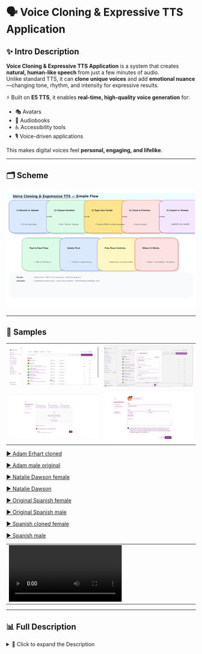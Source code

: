 # 🗣️ Voice Cloning & Expressive TTS Application

## ✨ Intro Description
**Voice Cloning & Expressive TTS Application** is a system that creates **natural, human-like speech** from just a few minutes of audio.  
Unlike standard TTS, it can **clone unique voices** and add **emotional nuance**—changing tone, rhythm, and intensity for expressive results.

⚡ Built on **E5 TTS**, it enables **real-time, high-quality voice generation** for:
- 🎭 Avatars
- 📖 Audiobooks
- ♿ Accessibility tools
- 🎙️ Voice-driven applications

This makes digital voices feel **personal, engaging, and lifelike**.

---

## 🗂️ Scheme

<img src="./img/img-1.png" alt="Scheme" />

---

## 🧩 Samples

<table>
    <tbody>
        <tr>
            <td width="50%">
                <img src="./img/img-2.png" alt="img" />
            </td>
            <td width="50%">
                <img src="./img/img-3.png" alt="img" />
            </td>
        </tr>
        <tr>
            <td width="50%">
                <img src="./img/img-4.png" alt="img" />
            </td>
            <td width="50%">
                <img src="./img/img-5.png" alt="img" />
            </td>
        </tr>
    </tbody>
</table>

[▶️ Adam Erhart cloned](https://raw.githubusercontent.com/makichyantig/voice-cloning-ai-multilingual-emotional-natural-speech-synthesis-tacotron2-wavenet-transformer/master/audio/Adam_Erhart_cloned.mp3)

[▶️ Adam male original](https://raw.githubusercontent.com/makichyantig/voice-cloning-ai-multilingual-emotional-natural-speech-synthesis-tacotron2-wavenet-transformer/master/audio/Adam_male_original.mp3)

[▶️ Natalie Dawson female](https://raw.githubusercontent.com/makichyantig/voice-cloning-ai-multilingual-emotional-natural-speech-synthesis-tacotron2-wavenet-transformer/master/audio/Natalie_Dawson_female.mp3)

[▶️ Natalie Dawson](https://raw.githubusercontent.com/makichyantig/voice-cloning-ai-multilingual-emotional-natural-speech-synthesis-tacotron2-wavenet-transformer/master/audio/Natalie_Dawson.mp3)

[▶️ Original Spanish female](https://raw.githubusercontent.com/makichyantig/voice-cloning-ai-multilingual-emotional-natural-speech-synthesis-tacotron2-wavenet-transformer/master/audio/Original_Spanish_female.mp3)

[▶️ Original Spanish male](https://raw.githubusercontent.com/makichyantig/voice-cloning-ai-multilingual-emotional-natural-speech-synthesis-tacotron2-wavenet-transformer/master/audio/Original_Spanish_male.mp3)

[▶️ Spanish cloned female](https://raw.githubusercontent.com/makichyantig/voice-cloning-ai-multilingual-emotional-natural-speech-synthesis-tacotron2-wavenet-transformer/master/audio/Spanish_cloned_female.mp3)

[▶️ Spanish male](https://raw.githubusercontent.com/makichyantig/voice-cloning-ai-multilingual-emotional-natural-speech-synthesis-tacotron2-wavenet-transformer/master/audio/Spanish_male.mp3)


<table>
    <tbody>
        <tr>
            <td width="50%">
                <video src=" " controls preload>
                    Your browser does not support the video tag.
                </video>
            </td>
            <td width="50%"></td>
        </tr>
    </tbody>
</table>

---

## 📊 Full Description

<details>
  <summary>📖 Click to expand the Description</summary>

### 🛠️ Problem Solved
🔴 Most **TTS systems** sound **robotic** and **lack emotional nuance**.  
⚠️ Existing voice cloning tools require **huge datasets** and often fail at **expressive prosody** (essential for avatars, audiobooks, accessibility).

✅ This app enables **high-fidelity voice cloning** with **expressive control** using **minimal training data (<10 mins)**.

---

### 🚀 Solution & Achievements

**Solution**:  
An **advanced voice cloning + expressive TTS** application using **E5 architecture**, designed for **emotionally rich, natural-sounding speech**.

**Key Achievements**:
- 🔊 Trained pipelines to clone voices with **<10 minutes** of data
- 🎶 Integrated **emotion embeddings** for tone, intensity & rhythm control
- 🌟 Achieved **4.5+/5 naturalness scores** in blind MOS tests
- ⚡ Enabled **real-time inference** (CUDA + FastAPI optimized)
- 🎭 Designed for **avatars, storytelling apps, accessibility, and voiceovers**

---

### 🔬 Training Process Highlights

- 📂 **Dataset Creation & Augmentation** → diverse speech (pitch, noise, tempo)
- 🏗 **Pretraining + Fine-tuning** → E5 backbone with **prosody & speaker embedding loss**
- 👤 **Speaker Embedding Training** → d-vector embeddings (SV2TTS/GE2E)
- 🎭 **Emotion Control Embeddings** → GST + emotion vectors for **expressive synthesis**
- ⚙️ **Model Optimization** → Quantization + pruning with **ONNX + TensorRT**

---

### 🌟 Key Features
✅ Custom voice cloning  
✅ Expressive TTS with emotion embeddings  
✅ Real-time inference for mobile/desktop

---

### 🖥️ Technologies Used
- 🐍 Python, ⚡ PyTorch, 🎤 E5 TTS
- 🎛️ Gradio / Streamlit for prototyping
- 🚀 FastAPI for serving models
- 📦 Docker, CUDA

---

### 📚 References
- Jia, Y., Zhang, Y., Weiss, R. J., et al. (2018). *Transfer learning from speaker verification to multispeaker TTS*. **NeurIPS**.
- Valin, J. M., Skoglund, J., Maciejewski, M. (2021). *Neural vocoders for real-time expressive TTS*. **ICASSP 2021**.
- Wang, Y., Stanton, D., Zhang, Y., et al. (2020). *Style tokens: Unsupervised style modeling, control and transfer*. **ICML 2020**.
- Arik, S. Ö., Chrzanowski, M., et al. (2018). *Deep Voice: Real-time neural text-to-speech*. **arXiv:1702.07825**.
- Cooney, C., Lian, H., Black, A. W. (2022). *Few-shot expressive speech synthesis with GST*. **Interspeech 2022**.
- Li, X., Zhang, Y., Wang, S. (2021). *Neural voice cloning with limited data*. **IEEE TASLP**.

---

</details>
